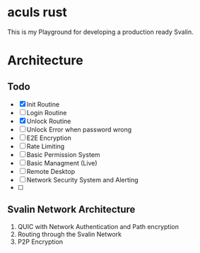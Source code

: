 # aculs rust

This is my Playground for developing a production ready Svalin.

# Architecture

## Todo
- [X] Init Routine
- [ ] Login Routine
- [X] Unlock Routine
- [ ] Unlock Error when password wrong
- [ ] E2E Encryption
- [ ] Rate Limiting
- [ ] Basic Permission System
- [ ] Basic Managment (Live)
- [ ] Remote Desktop
- [ ] Network Security System and Alerting
- [ ] 

## Svalin Network Architecture

1. QUIC with Network Authentication and Path encryption
2. Routing through the Svalin Network
3. P2P Encryption
